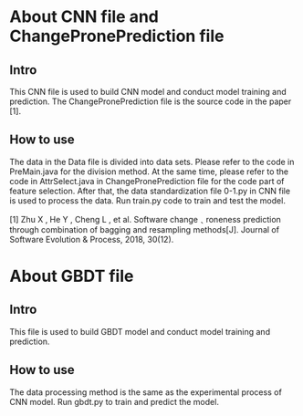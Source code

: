 # About CNN file and ChangePronePrediction file
## Intro
This CNN file is used to build CNN model and conduct model training and prediction. The ChangePronePrediction file is the source code in the paper [1].
## How to use
The data in the Data file is divided into data sets. Please refer to the code in PreMain.java for the division method. At the same time, please refer to the code in AttrSelect.java in ChangePronePrediction file for the code part of feature selection. After that, the data standardization file 0-1.py in CNN file is used to process the data. Run train.py code to train and test the model.

[1] Zhu X ,  He Y ,  Cheng L , et al. Software change﹑roneness prediction through combination of bagging and resampling methods[J]. Journal of Software Evolution & Process, 2018, 30(12).

# About GBDT file
## Intro
This file is used to build GBDT model and conduct model training and prediction.
## How to use
The data processing method is the same as the experimental process of CNN model. Run gbdt.py to train and predict the model.